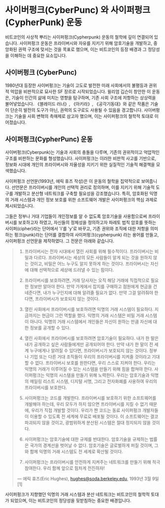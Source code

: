 # 사이버펑크(CyberPunc) 와 사이퍼펑크 (CypherPunk) 운동

비트코인의 사상적 뿌리는 사이퍼펑크(Cypherpunk) 운동의 철학에 깊이 연결되어 있습니다. 사이퍼펑크 운동은 프라이버시와 자유를 지키기 위해 암호기술을 개발하고, 중앙화된 권력 구조에 맞서는 것을 목표로 했으며, 이는 비트코인의 등장 배경과 그 정당성을 이해하는 데 중요한 요소입니다.

## 사이버펑크 (CyberPunc)
1980년대 등장한 사이버펑크는 기술이 고도로 발전한 미래 사회에서의 불평등과 권위적 억압을 비판적으로 묘사한 SF 장르로 시작되었습니다. 윌리엄 깁슨이 창안한 이 운동은, 기술이 인간의 삶에 미치는 영향을 탐구하며, 기존 사회 구조에 저항하는 상상력을 불어넣었습니다. 《블레이드 러너》, 《아키라》, 《공각기동대》와 같은 작품은 기술이 단순히 발전의 도구가 아닌, 권력의 도구로도 사용될 수 있음을 경고합니다. 사이버펑크는 기술을 사회 변혁의 촉매제로 삼고자 했으며, 이는 사이퍼펑크의 철학적 토대로 이어졌습니다.

## 사이퍼펑크(CypherPunc) 운동
사이버펑크(Cyberpunk)는 기술과 사회의 충돌을 다루며, 기존의 권위적이고 억압적인 구조를 비판하는 문화를 형성했습니다. 사이퍼펑크는 이러한 비판적 사고를 기반으로, 정보화 시대에 개인의 프라이버시와 자율성을 지키기 위한 실질적인 기술적 해결책을 모색했습니다.

사이퍼펑크 선언문(1993년, 에릭 휴즈 작성)은 이 운동의 철학을 집약적으로 보여줍니다. 선언문은 프라이버시를 개인의 선택적 권리로 정의하며, 이를 지키기 위해 기술적 도구를 개발하고 분산형 네트워크를 구축할 필요성을 강조했습니다. 특히, 암호화된 익명의 거래 시스템과 개인 정보 보호를 위한 소프트웨어 개발은 사이퍼펑크의 핵심 과제로 제시되었습니다.

그들은 정부나 거대 기업들이 개인정보를 알 수 없도록 암호기술을 사용함으로써 프라이버시를 보호하고자 하였고, 자신들의  정체성을 정의하고자 파레토 법칙 암호를 뜻하는 사이퍼(cipher)라는 단어에서 'i'를 'y'로 바꾸고, 기존 권위와 조직에 대한 저항을 의미하는 펑크(punk)라는 단어를 결합하여 사이퍼펑크(cypherpunk) 라는 용어를 만들고, 사이퍼펑크 선언문을 제작하였다. 그 전문은 아래와 같습니다.

> 1. 프라이버시는 전자 시대에서 열린 사회를 위해 필수적이다. 프라이버시는 비밀과 다르다. 프라이버시는 세상의 모든 사람들이 알게 되는 것을 원하지 않는 것이고, 비밀은 어느 누구도 알지 못하게 하는 것이다. 프라이버시는 자신에 대해 선택적으로 세상에 드러낼 수 있는 힘이다.
>
> 2. 프라이버시를 보호하려면, 거래 당사자는 오직 해당 거래에 직접적으로 필요한 정보만 알아야 한다. 만약 가게에서 잡지를 구매하고 점원에게 현금을 건네준다면, 내가 누구인지에 대해 알려줄 필요가 없다. 만약 그걸 알려줘야 한다면, 프라이버시가 보호되지 않는 것이다.
>
> 3. 열린 사회에서 프라이버시를 보호하려면 익명의 거래 시스템이 필요하다. 지금까지는 현금이 그런 역할을 했다. 익명의 거래 시스템은 비밀 거래 시스템이 아니다. 익명의 거래 시스템에서 개인들은 자신이 원하는 만큼 자신에 대한 정보를 공개할 수 있다.
>
> 4. 열린 사회에서 프라이버시를 보호하려면 암호기술이 필요하다. 내가 한 말은 내가 공개하고 싶은 사람들에게만 공개되어야 한다. 만약 내가 한 말이 전 세계 누구에게나 알려질 수 있다면, 프라이버시가 보호되지 않는 것이다. 정부나 기업 또는 다른 거대 조직들이 우리의 프라이버시를 지켜줄 것이라고 기대할 수 없다. 프라이버시 보호를 원한다면, 우리 스스로 지켜야 한다. 우리는 익명의 거래가 이루어질 수 있는 시스템을 만들기 위해 힘을 합쳐야 한다. 사이퍼펑크는 익명의 시스템을 만들기 위해 노력한다. 우리는 암호기술과 익명의 메일링 리스트 시스템, 디지털 서명, 그리고 전자화폐를 사용하여 우리의 프라이버시를 보호한다.
>
> 5. 사이퍼펑크는 코드를 개발한다. 프라이버시를 보호하기 위한 소프트웨어를 개발해야 하는데, 우리 모두가 하지 않으면 프라이버시를 지킬 수 없기 때문에, 우리가 직접 개발할 것이다. 우리가 짠 코드는 동료 사이퍼펑크 개발자들이 이용할 수 있도록 전 세계에 무료로 배포될 것이다. 이 소프트웨어는 결코 파괴되지 않을 것이고, 광범위하게 분산된 시스템은 절대 정지되지 않을 것이다.
>
> 6. 사이퍼펑크는 암호기술에 대한 규제를 반대한다. 암호기술을 규제하는 법률은 국가의 경계선을 벗어날 수 없다. 암호기술은 글로벌하게 퍼질 것이며, 그와 함께 익명의 거래 시스템도 전 세계로 확산될 것이다.
>
> 7. 사이퍼펑크는 프라이버시를 안전하게 지켜주는 네트워크를 만들기 위해 적극 참여한다. 우리 함께 앞으로 힘차게 전진하자!
>
> — 에릭 휴즈(Eric Hughes), hughes@soda.berkeley.edu, 1993년 3월 9일 [1]

사이퍼펑크가 지향했던 익명의 거래 시스템과 분산 네트워크는 비트코인의 철학적 토대가 되었으며, 이는 비트코인의 정당성을 뒷받침하는 중요한 배경입니다.